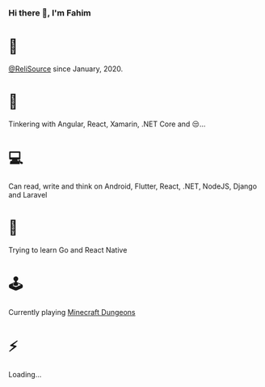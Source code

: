 ### Hi there 👋, I'm Fahim

# 💼
[@ReliSource](http://www.relisource.com/) since January, 2020.
# 🔭
Tinkering with Angular, React, Xamarin, .NET Core and 😒...
# 💻
Can read, write and think on Android, Flutter, React, .NET, NodeJS, Django and Laravel
# 🌱
Trying to learn Go and React Native
# 🕹
Currently playing [Minecraft Dungeons](https://www.minecraft.net/en-us/about-dungeons/)
# ⚡
Loading...


<!--
**fahimshahrierrasel/fahimshahrierrasel** is a ✨ _special_ ✨ repository because its `README.md` (this file) appears on your GitHub profile.

Here are some ideas to get you started:

- 🔭 I’m currently working on Xamarin, .Net Core
- 🌱 I’m currently learning React Native
- 👯 I’m looking to collaborate on ...
- 🤔 I’m looking for help with ...
- 💬 Ask me about ...
- 📫 How to reach me: ...
- 😄 Pronouns: ...
- ⚡ Fun fact: ...
-->
